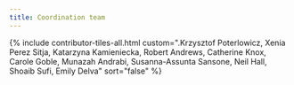 ```yaml
---
title: Coordination team
---
```


{% include contributor-tiles-all.html custom=".Krzysztof Poterlowicz, Xenia Perez Sitja, Katarzyna Kamieniecka, Robert Andrews, Catherine Knox, Carole Goble, Munazah Andrabi, Susanna-Assunta Sansone, Neil Hall, Shoaib Sufi, Emily Delva" sort="false" %}
